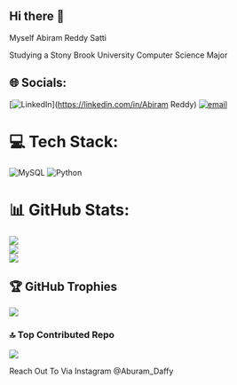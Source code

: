 ## Hi there 👋

Myself Abiram Reddy Satti

Studying a Stony Brook University Computer Science Major


## 🌐 Socials:
[![LinkedIn](https://img.shields.io/badge/LinkedIn-%230077B5.svg?logo=linkedin&logoColor=white)](https://linkedin.com/in/Abiram Reddy) [![email](https://img.shields.io/badge/Email-D14836?logo=gmail&logoColor=white)](mailto:abiramreddy2007@gmail.com) 

# 💻 Tech Stack:
![MySQL](https://img.shields.io/badge/mysql-4479A1.svg?style=for-the-badge&logo=mysql&logoColor=white) ![Python](https://img.shields.io/badge/python-3670A0?style=for-the-badge&logo=python&logoColor=ffdd54)
# 📊 GitHub Stats:
![](https://github-readme-stats.vercel.app/api?username=AbiramReddySatti&theme=transparent&hide_border=false&include_all_commits=true&count_private=true)<br/>
![](https://nirzak-streak-stats.vercel.app/?user=AbiramReddySatti&theme=transparent&hide_border=false)<br/>
![](https://github-readme-stats.vercel.app/api/top-langs/?username=AbiramReddySatti&theme=transparent&hide_border=false&include_all_commits=true&count_private=true&layout=compact)

## 🏆 GitHub Trophies
![](https://github-profile-trophy.vercel.app/?username=AbiramReddySatti&theme=rose_pine&no-frame=false&no-bg=true&margin-w=4)

### 🔝 Top Contributed Repo
![](https://github-contributor-stats.vercel.app/api?username=AbiramReddySatti&limit=5&theme=dark&combine_all_yearly_contributions=true)

Reach Out To Via Instagram @Aburam_Daffy
